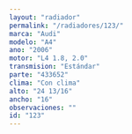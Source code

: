 ```yaml
---
layout: "radiador"
permalink: "/radiadores/123/"
marca: "Audi"
modelo: "A4"
ano: "2006"
motor: "L4 1.8, 2.0"
transmision: "Estándar"
parte: "433652"
clima: "Con clima"
alto: "24 13/16"
ancho: "16"
observaciones: ""
id: "123"
---
```


